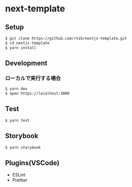 # next-template

## Setup

```bash
$ git clone https://github.com/rn1k/nextjs-template.git
$ cd nextjs-template
$ yarn install
```

## Development

### ローカルで実行する場合

```bash
$ yarn dev
$ open https://localhost:3000
```

## Test

```bash
$ yarn test
```

## Storybook

```bash
$ yarn storybook
```

## Plugins(VSCode)

-   ESLint
-   Prettier
